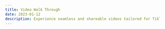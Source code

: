 ```yaml
---
title: Video Walk Through
date: 2023-01-12
description: Experience seamless and shareable videos tailored for TikTok, Facebook Reels, and more. Transform your real estate showcase into a visual masterpiece that captivates potential buyers on every social platform.
---
```

